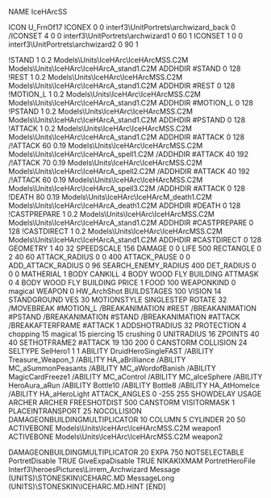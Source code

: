 NAME IceHArcSS

ICON U_FrnOf17
ICONEX 0 0 interf3\UnitPortrets\archwizard_back 0
/ICONSET 4 0 0 interf3\UnitPortrets\archwizard1 0 60 1
ICONSET 1 0 0 interf3\UnitPortrets\archwizard2 0 90 1

!STAND         1 0.2 Models\Units\IceHArc\IceHArcMSS.C2M Models\Units\IceHArc\IceHArcA_stand1.C2M
ADDHDIR #STAND 0 128
!REST          1 0.2 Models\Units\IceHArc\IceHArcMSS.C2M Models\Units\IceHArc\IceHArcA_stand1.C2M
ADDHDIR #REST 0 128
!MOTION_L      1 0.2 Models\Units\IceHArc\IceHArcMSS.C2M Models\Units\IceHArc\IceHArcA_stand1.C2M
ADDHDIR #MOTION_L 0 128
!PSTAND        1 0.2 Models\Units\IceHArc\IceHArcMSS.C2M Models\Units\IceHArc\IceHArcA_stand1.C2M
ADDHDIR #PSTAND 0 128 
!ATTACK        1 0.2 Models\Units\IceHArc\IceHArcMSS.C2M Models\Units\IceHArc\IceHArcA_stand1.C2M
ADDHDIR #ATTACK 0 128
/!ATTACK       60 0.19 Models\Units\IceHArc\IceHArcMSS.C2M Models\Units\IceHArc\IceHArcA_spell1.C2M
/ADDHDIR #ATTACK 40 192
/!ATTACK       70 0.19 Models\Units\IceHArc\IceHArcMSS.C2M Models\Units\IceHArc\IceHArcA_spell2.C2M
/ADDHDIR #ATTACK 40 192
/!ATTACK       60 0.19 Models\Units\IceHArc\IceHArcMSS.C2M Models\Units\IceHArc\IceHArcA_spell3.C2M
/ADDHDIR #ATTACK 0 128
!DEATH         80 0.19 Models\Units\IceHArc\IceHArcM_death1.C2M Models\Units\IceHArc\IceHArcA_death1.C2M
ADDHDIR #DEATH 0 128
!CASTPREPARE   1 0.2 Models\Units\IceHArc\IceHArcMSS.C2M Models\Units\IceHArc\IceHArcA_stand1.C2M
ADDHDIR #CASTPREPARE 0 128
!CASTDIRECT    1 0.2 Models\Units\IceHArc\IceHArcMSS.C2M Models\Units\IceHArc\IceHArcA_stand1.C2M
ADDHDIR #CASTDIRECT 0 128
GEOMETRY 1 40 32
SPEEDSCALE 156
DAMAGE   0 0
LIFE     500
RECTANGLE 0 2 40 60
ATTACK_RADIUS 0 0 400
ATTACK_PAUSE 0 0
ADD_ATTACK_RADIUS 0 96
SEARCH_ENEMY_RADIUS 400
DET_RADIUS 0 0 0
MATHERIAL 1 BODY
CANKILL 4 BODY WOOD FLY BUILDING
ATTMASK 0 4 BODY WOOD FLY BUILDING
PRICE 1 FOOD 100
WEAPONKIND 0 magical
WEAPON 0 HW_ArchShot
BUILDSTAGES 100
VISION 14
STANDGROUND
VES 30
MOTIONSTYLE SINGLESTEP
ROTATE 32
/MOVEBREAK #MOTION_L
/BREAKANIMATION #REST
/BREAKANIMATION #PSTAND
/BREAKANIMATION #STAND
/BREAKANIMATION #ATTACK
/BREAKAFTERFRAME #ATTACK 1
ADDSHOTRADIUS 32
PROTECTION 4 chopping 15 magical 15 piercing 15 crushing 0
UNITRADIUS 16
ZPOINTS 40 40
SETHOTFRAME2 #ATTACK 19 130 200 0
CANSTORM
COLLISION 24
SELTYPE SelHero1 1 1
ABILITY DruidHeroSingleFAST
/ABILITY Treasure_Weapon_1
/ABILITY HA_aBrilliance
/ABILITY MC_aSummonPeasants
/ABILITY MC_aWordofBanish
/ABILITY MagicCardFreeze1 
/ABILITY MC_aControl 
/ABILITY MC_aIceSphere
/ABILITY HeroAura_aRun
/ABILITY Bottle10
/ABILITY Bottle8
/ABILITY HA_AtHomeIce
/ABILITY HA_aHeroLight
ATTACK_ANGLES 	 	0 -255 255
SHOWDELAY
USAGE ARCHER
ARCHER
FREESHOTDIST 500
CANSTORM
VISITORMASK 1
PLACEINTRANSPORT 25
NOCOLLISION
DAMAGEONBUILDINGMULTIPLICATOR 10
COLUMN 5
CYLINDER 20 50
ACTIVEBONE Models\Units\IceHArc\IceHArcMSS.C2M weapon1
ACTIVEBONE Models\Units\IceHArc\IceHArcMSS.C2M weapon2

DAMAGEONBUILDINGMULTIPLICATOR 20
EXPA 750
NOTSELECTABLE
PortretDisable TRUE
GiveExpaDisable TRUE
NIKAKIXMAM
PortretHeroFile Interf3\heroesPictures\Lirrem_Archwizard
Message (UNITS)\STONESKIN\ICEHARC.MD
MessageLong (UNITS)\STONESKIN\ICEHARC.MD.HINT
[END]
